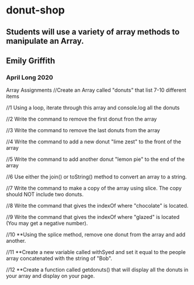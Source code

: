 # donut-shop

## Students will use a variety of array methods to manipulate an Array.

## Emily Griffith 

### April Long 2020



Array Assignments
//Create an Array called "donuts" that list 7-10 different items

//1 Using a loop, iterate through this array and console.log all the donuts

    
//2 Write the command to remove the first donut fron the array



//3 Write the command to remove the last donuts from the array


//4 Write the command to add a new donut "lime zest" to the front of the array


//5 Write the command to add another donut "lemon pie" to the end of the array


//6 Use either the join() or toString() method to convert an array to a string.

//7 Write the command to make a copy of the array using slice. 
The copy should NOT include two donuts.


//8 Write the command that gives the indexOf where "chocolate" is located.


//9 Write the command that gives the indexOf where "glazed" is located (You may get a negative number).


//10 **Using the splice method, remove one donut from the array and add another.


//11 **Create a new variable called withSyed and set it equal to the people array concatenated with the string of "Bob".



//12 **Create a function called getdonuts() that will display all the donuts in your array and display on your page.


